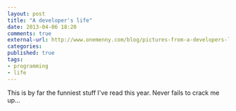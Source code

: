 ```yaml
---
layout: post
title: "A developer's life"
date: 2013-04-06 18:20
comments: true
external-url: http://www.onemenny.com/blog/pictures-from-a-developers-life/
categories:
published: true
tags:
- programming
- life
---
```


This is by far the funniest stuff I've read this year. Never fails to crack me up...